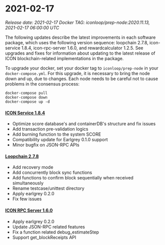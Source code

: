 # 2021-02-17

_Release date: 2021-02-17_ _Docker TAG: iconloop/prep-node:2020.11.13, 2021-02-17 06:00:00 UTC_

The following updates describe the latest improvements in each software package, which uses the following version sequence: loopchain 2.7.8, icon-service 1.8.4, icon-rpc-server 1.6.0, and rewardcalculator 1.2.5. See upgrades and fixes for information about updating to the latest release of ICON blockchain-related implementations in the package.

To upgrade your docker, set your docker tag to `iconloop/prep-node` in your `docker-compose.yml`. For this upgrade, it is necessary to bring the node down and up, due to changes. Each node needs to be careful not to cause problems in the consensus process:

```text
docker-compose pull
docker-compose down
docker-compose up -d
```

#### [**ICON Service 1.8.4**](https://github.com/icon-project/icon-service/releases/tag/1.8.4)

* Optimize score database's and containerDB's structure and fix issues
* Add transaction pre-validation logics
* Add burning function to the system SCORE
* Compatibility update for Earlgrey 0.1.0 support
* Minor bugfix on JSON-RPC APIs

#### [**Loopchain 2.7.8**](https://github.com/icon-project/loopchain/releases/tag/2.7.8)

* Add recovery mode
* Add concurrently block sync functions 
* Add functions to confirm block sequentially when received simultaneously 
* Rename testcase/unittest directory
* Apply earlgrey 0.2.0 
* Fix few issues

#### [**ICON RPC Server 1.6.0**](https://github.com/icon-project/icon-rpc-server/releases/tag/1.6.0)

* Apply earlgrey 0.2.0 
* Update JSON-RPC related features
* Fix a function related debug\_estimateStep 
* Support get\_blockReceipts API

